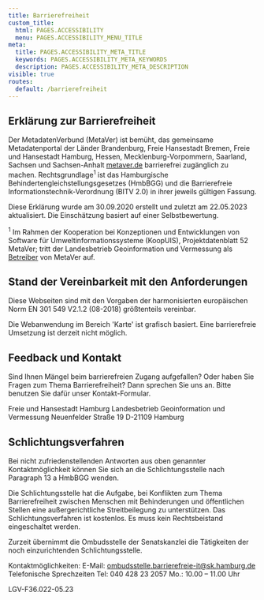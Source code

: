 ```yaml
---
title: Barrierefreiheit
custom_title:
  html: PAGES.ACCESSIBILITY
  menu: PAGES.ACCESSIBILITY_MENU_TITLE
meta:
  title: PAGES.ACCESSIBILITY_META_TITLE
  keywords: PAGES.ACCESSIBILITY_META_KEYWORDS
  description: PAGES.ACCESSIBILITY_META_DESCRIPTION
visible: true
routes:
  default: /barrierefreiheit
---
```


## Erklärung zur Barrierefreiheit

Der MetadatenVerbund (MetaVer) ist bemüht, das gemeinsame Metadatenportal der Länder Brandenburg, Freie Hansestadt Bremen, Freie und Hansestadt Hamburg, Hessen, Mecklenburg-Vorpommern, Saarland, Sachsen und Sachsen-Anhalt [metaver.de](https://metaver.de "MetaVer - Metadatenverbund") barrierefrei zugänglich zu machen.
Rechtsgrundlage<sup>1</sup> ist das Hamburgische Behindertengleichstellungsgesetzes (HmbBGG) und die Barrierefreie Informationstechnik-Verordnung (BITV 2.0) in ihrer jeweils gültigen Fassung.

Diese Erklärung wurde am 30.09.2020 erstellt und zuletzt am 22.05.2023 aktualisiert. Die Einschätzung basiert auf einer Selbstbewertung.

<sup>1</sup> Im Rahmen der Kooperation bei Konzeptionen und Entwicklungen von Software für Umweltinformationssysteme (KoopUIS), Projektdatenblatt 52 MetaVer; tritt der Landesbetrieb Geoinformation und Vermessung als [Betreiber](/imprint "MetaVer - Impressum") von MetaVer auf.

## Stand der Vereinbarkeit mit den Anforderungen

Diese Webseiten sind mit den Vorgaben der harmonisierten europäischen Norm EN 301 549 V2.1.2 (08-2018) größtenteils vereinbar.

Die Webanwendung im Bereich 'Karte' ist grafisch basiert. Eine barrierefreie Umsetzung ist derzeit nicht möglich.

## Feedback und Kontakt

Sind Ihnen Mängel beim barrierefreien Zugang aufgefallen? Oder haben Sie Fragen zum Thema Barrierefreiheit? Dann sprechen Sie uns an. Bitte benutzen Sie dafür unser Kontakt-Formular.

Freie und Hansestadt Hamburg
Landesbetrieb Geoinformation und Vermessung
Neuenfelder Straße 19
D-21109 Hamburg

## Schlichtungsverfahren

Bei nicht zufriedenstellenden Antworten aus oben genannter Kontaktmöglichkeit können Sie sich an die Schlichtungsstelle nach Paragraph 13 a HmbBGG wenden.

Die Schlichtungsstelle hat die Aufgabe, bei Konflikten zum Thema Barrierefreiheit zwischen Menschen mit Behinderungen und öffentlichen Stellen eine außergerichtliche Streitbeilegung zu unterstützen. Das Schlichtungsverfahren ist kostenlos. Es muss kein Rechtsbeistand eingeschaltet werden.

Zurzeit übernimmt die Ombudsstelle der Senatskanzlei die Tätigkeiten der noch einzurichtenden Schlichtungsstelle.

Kontaktmöglichkeiten:
E-Mail: [ombudsstelle.barrierefreie-it@sk.hamburg.de](mailto:ombudsstelle.barrierefreie-it@sk.hamburg.de)
Telefonische Sprechzeiten
Tel: 040 428 23 2057
Mo.: 10.00 – 11.00 Uhr


LGV-F36.022-05.23